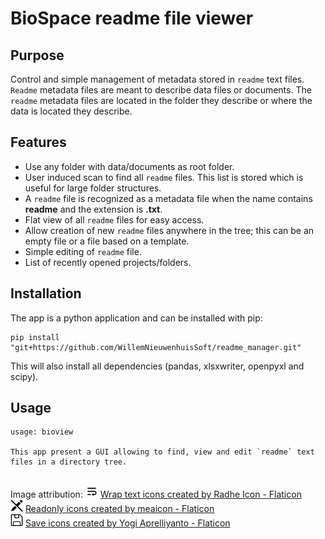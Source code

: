 # BioSpace readme file viewer

## Purpose

Control and simple management of metadata stored in `readme` text files.
`Readme` metadata files are meant to describe data files or documents.
The `readme` metadata files are located in the folder they describe or
where the data is located they describe.

## Features

- Use any folder with data/documents as root folder.
- User induced scan to find all `readme` files. This list is stored
  which is useful for large folder structures.
- A `readme` file is recognized as a metadata file when the name
  contains **readme** and the extension is **.txt**.
- Flat view of all `readme` files for easy access.
- Allow creation of new `readme` files anywhere in the tree; this can
  be an empty file or a file based on a template.
- Simple editing of `readme` file.
- List of recently opened projects/folders.

## Installation

The app is a python application and can be installed with pip:

```shell
pip install "git+https://github.com/WillemNieuwenhuisSoft/readme_manager.git"
```

This will also install all dependencies (pandas, xlsxwriter, openpyxl and scipy).

## Usage

```
usage: bioview

This app present a GUI allowing to find, view and edit `readme` text files in a directory tree.


```

Image attribution:
<img src="src/animations/wrap-text.png" width=20/>
<a href="https://www.flaticon.com/free-icons/wrap-text" title="wrap text icons">Wrap text icons created by Radhe Icon - Flaticon</a><br>
<img src="src/animations/edit.png" width=20/>
<a href="https://www.flaticon.com/free-icons/readonly" title="readonly icons">Readonly icons created by meaicon - Flaticon</a><br>
<img src="src/animations/diskette.png" width=20/>
<a href="https://www.flaticon.com/free-icons/save" title="save icons">Save icons created by Yogi Aprelliyanto - Flaticon</a><br>
